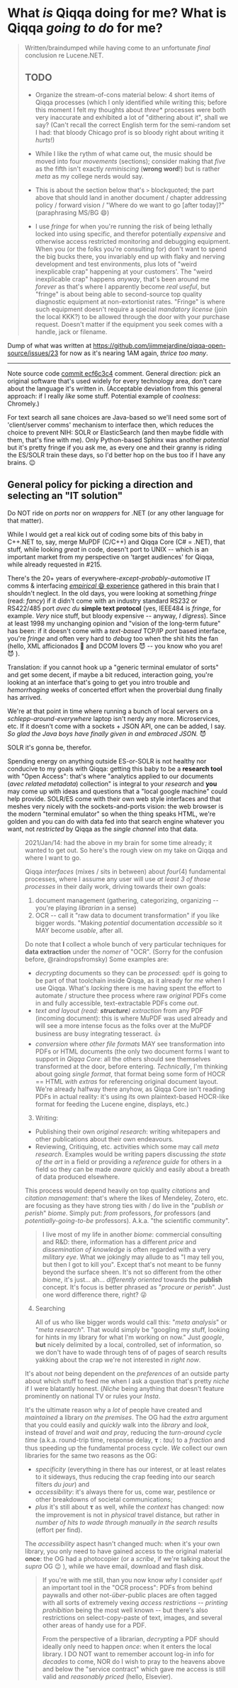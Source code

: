 # What *is* Qiqqa doing for me? What is Qiqqa *going to do* for me?

> Written/braindumped while having come to an unfortunate *final* conclusion re Lucene.NET.
>
> ## TODO
>
> - Organize the stream-of-cons material below: 4 short items of Qiqqa processes (which I only identified while writing this; before this moment I felt my thoughts about *three** processes were both very inaccurate and exhibited a lot of "dithering about it", shall we say? (Can't recall the correct English term for the semi-random set I had: that bloody Chicago prof is so bloody right about writing it *hurts*!)
>
> - While I like the rythm of what came out, the music should be moved into four *movements* (sections); consider making that *five* as the fifth isn't exactly *reminiscing* (**wrong word**!) but is rather *meta* as my college nerds would say.
>
> - This is about the section below that's `>` blockquoted; the part above that should land in another document / chapter addressing policy / forward vision / "Where do we want to go \[after today]?" (paraphrasing MS/BG 😄)
>
> - I use *fringe* for when you're running the risk of being lethally locked into using specific, and therefor potentially *expensive* and otherwise access restricted monitoring and debugging equipment. When you (or the folks you're consulting for) don't want to spend the big bucks there, you invariably end up with flaky and nerving development and test environments, plus lots of "weird inexplicable crap" happening at your customers'. The "weird inexplicable crap" happens *anyway*, that's been around me *forever* as that's where I apparently become *real useful*, but "fringe" is about being able to second-source top quality diagnostic equipment at non-extortionist rates. "Fringe" is where such equipment doesn't require a special *mandatory license* (join the local KKK?) to be allowed through the door with your purchase request. Doesn't matter if the equipment you seek comes with a handle, jack or filename.

Dump of what was written at  https://github.com/jimmejardine/qiqqa-open-source/issues/23 for now as it's nearing 1AM again, *thrice too many*. 

---

Note source code [commit ecf6c3c4](https://github.com/jimmejardine/qiqqa-open-source/commit/ecf6c3c47292292971d0e905e516b9d04f1f88d4) comment. General direction: pick an original software that's used widely for every technology area, don't care about the language it's written in. (Acceptable deviation from this general approach: if I really *like* some stuff. Potential example of *coolness*: Chromely.)  

For text search all sane choices are Java-based so we'll need some sort of 'client/server comms' mechanism to interface then, which reduces the choice to prevent NIH: SOLR or ElasticSearch (and then maybe fiddle with them, that's fine with me). Only Python-based Sphinx was another *potential* but it's pretty fringe if you ask me, as every one and their granny is riding the ES/SOLR train these days, so I'd better hop on the bus too if I have any brains. 😉  

## General policy for picking a direction and selecting an "IT solution"

Do NOT ride on *ports* nor on *wrappers* for .NET (or any other language for that matter).

While I would get a real kick out of coding some bits of this baby in C++.NET to, say, merge MuPDF (C/C++)  and Qiqqa Core (C# = .NET), that stuff, while looking *great* in code, doesn't port to UNIX -- which is an important market from my perspective on 'target audiences' for Qiqqa, while already requested in #215.

There's the 20+ years of everywhere-*except*-*probably*-*automotive* IT comms & interfacing [*empirical* 😄 experience](https://en.wikipedia.org/wiki/Empirical_evidence) gathered in this brain that I shouldn't neglect. 
In the old days, you were looking at something *fringe* (read: *fancy*) if it didn't come with an industry standard RS232 or RS422/485 port *avec du* **simple text protocol** (yes, IEEE484 is *fringe*, for example. *Very* nice stuff, but bloody expensive -- anyway, *I digress*). Since at least 1998 my unchanging opinion and "vision of the long-term future" has been: if it doesn't come with a *text-based* TCP/IP *port* based interface, you're *fringe* and often very hard to *debug* too when the shit hits the fan (hello, XML afficionados 👋 and DCOM lovers 😈 -- you know who you are! 😈 ). 

Translation: if you cannot hook up a "generic terminal emulator of sorts" and get some decent, if maybe a bit reduced, interaction going, you're looking at an interface that's going to get you intro trouble and *hemorrhaging* weeks of concerted effort when the proverbial dung finally has arrived.

We're at that point in time where running a bunch of local servers on a *schlepp-around-everywhere* laptop isn't nerdy any more. Microservices, etc. If it doesn't come with a sockets + JSON API, one can be added, I say. *So glad the Java boys have finally given in and embraced JSON.* 😈 

SOLR it's gonna be, therefor. 

Spending energy on anything outside ES-or-SOLR is not healthy nor conducive to my goals with Qiqqa: getting this baby to be a **research tool** with "Open Access": that's where "analytics applied to our documents (*avec related metadata*) collection" is  integral to your *research* and **you** may come up with ideas and questions that a "local google machine" could help provide. SOLR/ES come with their own web style interfaces and that meshes very nicely with the sockets-and-ports vision: the web browser is the modern "terminal emulator" so when the thing speaks HTML, we're golden and you can do with data fed into that search engine whatever you want, not *restricted* by Qiqqa as the *single channel* into that data.

> 2021/Jan/14: had the above in my brain for some time already; it wanted to get out. So here's the rough view on my take on Qiqqa and where I want to go.
>
> Qiqqa *interfaces* (mixes / sits in between) about *four*(4) fundamental processes, where I assume any user will use *at least 3 of those processes* in their daily work, driving towards their own goals:
>
> 1. document management (gathering, categorizing, organizing -- you're playing *librarian* in a sense)
> 2. OCR -- call it "raw data to document transformation" if you like bigger words. "Making *potential* documentation *accessible* so it MAY become *usable*, after all. 
>
>   Do note that **I** collect a whole bunch of very particular techniques for **data extraction** under the *nomer* of "OCR". (Sorry for the confusion before, @raindropsfromsky) 
>   Some examples are:
>   + *decrypting* documents so they can be *processed*: `qpdf` is going to be part of that toolchain inside Qiqqa, as it already for *me* when I use Qiqqa. What's *lacking* there is me having spent the effort to automate / structure thee process where raw *original* PDFs come in and fully accessible, text-extractable PDFs come *out*.
>   + *text and layout (read: **structure**) extraction* from any PDF (incoming document): this is where MuPDF was used already and will see a more intense focus as the folks over at the MuPDF business are busy integrating tesseract. :+1:
>   + *conversion* where *other file formats* MAY see transformation into PDFs or HTML documents (the only two document forms I want to support in *Qiqqa Core*: all the others should see themselves transformed at the door, before entering. *Technically*, I'm thinking about going *single format*, that format being some form of HOCR == HTML *with extras* for referencing original document layout. We're already halfway there anyhow, as Qiqqa Core isn't reading PDFs in actual reality: it's using its own plaintext-based HOCR-like format for feeding the Lucene engine, displays, etc.)
>
> 3. Writing:
>   + Publishing their own *original research*: writing whitepapers and other publications about their own endeavours.
>   + Reviewing, Critiquing, etc. activities which some may call *meta research*. Examples would be writing papers discussing *the state of the art* in a field or providing a *reference guide* for others in a field so they can be made *aware* quickly and easily about a breath of data produced elsewhere.
>
>   This process would depend heavily on top quality *citations* and *citation management*: that's where the likes of Mendeley, Zotero, etc. are focusing as they have strong ties with / do live in the "*publish or perish*" *biome*. Simply put: *from* professors, *for* professors (and *potentially-going-to-be* professors). A.k.a. "the scientific community".
>
>   > I live most of my life in another *biome*: commercial consulting and R&D: there, information has a different *price* and *dissemination of knowledge* is often regarded with a very *military eye*. What we jokingly may allude to as "I may tell you, but then I got to kill you". Except that's not meant to be funny beyond the surface sheen. 
>   > It's not so different from the other *biome*, it's just... ah... *differently oriented* towards the **publish** concept. It's focus is better phrased as "*procure or perish*". Just one word difference there, right? 😜 
>
> 4. Searching
>  
>    All of us who like bigger words would call this: "*meta analysis*" or "*meta research*". That would simply be "googling my stuff, looking for hints in my library for what I'm working on now." Just *google*, **but** nicely delimited by a local, controlled, set of information, so we don't have to wade through tens of of pages of search results yakking about the crap we're not interested in *right now*. 
>
>   It's about *not* being dependent on the *preferences* of an outside party about which stuff to feed me when I ask a question that's pretty *niche* if I were blatantly honest. (*Niche* being anything that doesn't feature prominently on national TV or rules your *Insta*.  
>
> It's the ultimate reason why a *lot* of people have created and *maintained* a library *on the premises*. The OG had the *extra* argument that you could easily and *quickly* walk into the *library* and *look*, instead of *travel* and *wait and pray*, reducing the *turn-around cycle time* (a.k.a. round-trip time, response delay, 𝛕 : *tau*) to a *fraction* and thus speeding up the fundamental process cycle. 
> *We* collect our own libraries for the same two reasons as the OG: 
> - *specificity* (everything in there has our interest, or at least relates to it sideways, thus reducing the crap feeding into our search filters *du jour*) and 
> - *accessibility*: it's always there for us, come war, pestilence or other breakdowns of societal communications; 
> - *plus* it's still about 𝛕 as well, while the *context* has changed: now the improvement is not in *physical* travel distance, but rather in *number of hits to wade through manually in the search results* (effort per find). 
>
> The *accessibility* aspect hasn't changed much: when it's your own library, you only need to have gained access to the original material **once**: the OG had a photocopier (or a *scribe*, if we're talking about the *supra* OG 😉 ), while we have email, download and flash disk.
>
>  > If you're with me still, than you now know *why* I consider `qpdf` an important tool in the "OCR process": PDFs from behind paywalls and other not-*über*-public places are often tagged with all sorts of extremely vexing *access restrictions* -- *printing prohibition* being the most well known -- but there's also restrictions on select-copy-paste of text, images, and several other areas of handy use for a PDF.
>  >
>  > From the perspective of a librarian, *decrypting* a PDF should ideally only need to happen *once*: when it enters the local library. I DO NOT want to remember account log-in info for *decades* to come, NOR do I wish to pray to the heavens above and below the "service contract" which gave me access is still valid and *reasonably priced* (hello, Elsevier). 
>   


